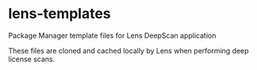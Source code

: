 # lens-templates
Package Manager template files for Lens DeepScan application

These files are cloned and cached locally by Lens when performing deep license scans.
